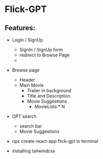 # Flick-GPT

## Features: 
- Login / SignUp
    - SignIn / SignUp form
    - redirect to Browse Page
    - 
- Browse page 
    - Header
    - Main Movie
        - Trailer in background
        - Title and Description
        - Movie Suggestions
            - MovieLists * N 
- GPT search 
    - search bar
    - Movie Suggestions 
    



- npx create-react-app flick-gpt in terminal 
- installing tailwindcss
